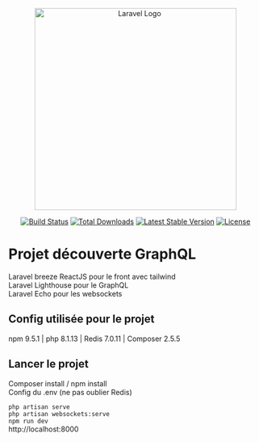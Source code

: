 <p align="center"><a href="https://laravel.com" target="_blank"><img src="https://raw.githubusercontent.com/laravel/art/master/logo-lockup/5%20SVG/2%20CMYK/1%20Full%20Color/laravel-logolockup-cmyk-red.svg" width="400" alt="Laravel Logo"></a></p>

<p align="center">
<a href="https://github.com/laravel/framework/actions"><img src="https://github.com/laravel/framework/workflows/tests/badge.svg" alt="Build Status"></a>
<a href="https://packagist.org/packages/laravel/framework"><img src="https://img.shields.io/packagist/dt/laravel/framework" alt="Total Downloads"></a>
<a href="https://packagist.org/packages/laravel/framework"><img src="https://img.shields.io/packagist/v/laravel/framework" alt="Latest Stable Version"></a>
<a href="https://packagist.org/packages/laravel/framework"><img src="https://img.shields.io/packagist/l/laravel/framework" alt="License"></a>
</p>

# Projet découverte GraphQL
Laravel breeze ReactJS pour le front avec tailwind  
Laravel Lighthouse pour le GraphQL  
Laravel Echo pour les websockets

## Config utilisée pour le projet
npm 9.5.1 | php 8.1.13 | Redis 7.0.11 | Composer 2.5.5

## Lancer le projet
Composer install / npm install  
Config du .env (ne pas oublier Redis)

`php artisan serve`   
`php artisan websockets:serve`  
`npm run dev`  
http://localhost:8000